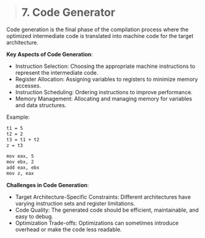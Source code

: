 > # 7. Code Generator

Code generation is the final phase of the compilation process where the optimized intermediate code is translated into machine code for the target architecture.

**Key Aspects of Code Generation**:
- Instruction Selection:
Choosing the appropriate machine instructions to represent the intermediate code.
- Register Allocation:
Assigning variables to registers to minimize memory accesses.
- Instruction Scheduling:
Ordering instructions to improve performance.
- Memory Management:
Allocating and managing memory for variables and data structures.  

Example: 
```Bash
t1 = 5
t2 = 2
t3 = t1 + t2
z = t3
```

```Bash
mov eax, 5
mov ebx, 2
add eax, ebx
mov z, eax
```

**Challenges in Code Generation**:
- Target Architecture-Specific Constraints:
Different architectures have varying instruction sets and register limitations.
- Code Quality:
The generated code should be efficient, maintainable, and easy to debug.
- Optimization Trade-offs:
Optimizations can sometimes introduce overhead or make the code less readable.